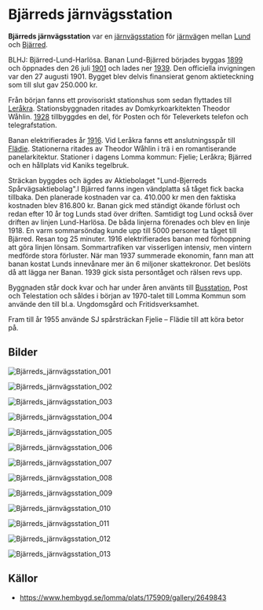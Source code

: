 # Bjärreds järnvägsstation

**Bjärreds järnvägsstation** var en [järnvägsstation](järnvägsstation.md) för [järnväg](järnväg.md)en mellan [Lund](Lund.md) och [Bjärred](Bjärred.md).

BLHJ: Bjärred-Lund-Harlösa. Banan Lund-Bjärred börjades byggas [1899](1899.md) och öppnades den 26 juli [1901](1901.md) och lades ner [1939](1939.md). Den officiella invigningen var den 27 augusti 1901. Bygget blev delvis finansierat genom aktieteckning som till slut gav 250.000 kr.

Från början fanns ett provisoriskt stationshus som sedan flyttades till [Leråkra](Leråkra.md). Stationsbyggnaden ritades av Domkyrkoarkitekten Theodor Wåhlin. [1928](1928.md) tillbyggdes en del, för Posten och för Televerkets telefon och telegrafstation.

Banan elektrifierades år [1916](1916.md). Vid Leråkra fanns ett anslutningsspår till [Flädie](Flädie.md). Stationerna ritades av Theodor Wåhlin i trä i en roman­tise­rande panel­arkitektur. Stationer i dagens Lomma kommun: Fjelie; Leråkra; Bjärred och en hållplats vid Kaniks tegelbruk.

Sträckan byggdes och ägdes av Aktiebolaget "Lund-Bjerreds Spårvägsaktiebolag".I Bjärred fanns ingen vändplatta så tåget fick backa tillbaka. Den planerade kostnaden var ca. 410.000 kr men den faktiska kostnaden blev 816.800 kr. Banan gick med ständigt ökande förlust och redan efter 10 år tog Lunds stad över driften. Samtidigt tog Lund också över driften av linjen Lund-Harlösa. De båda linjerna förenades och blev en linje 1918. En varm sommarsöndag kunde upp till 5000 personer ta tåget till Bjärred. Resan tog 25 minuter. 1916 elektrifierades banan med förhoppning att göra linjen lönsam. Sommartrafiken var visserligen intensiv, men vintern medförde stora förluster. När man 1937 summerade ekonomin, fann man att banan kostat Lunds innevånare mer än 6 miljoner skattekronor. Det beslöts då att lägga ner Banan. 1939 gick sista persontåget och rälsen revs upp.

Byggnaden står dock kvar och har under åren använts till [Busstation](Busstation.md), Post och Telestation och såldes i början av 1970-talet till Lomma Kommun som använde den till bl.a. Ungdomsgård och Fritidsverksamhet.

Fram till år 1955 använde SJ spårsträckan Fjelie – Flädie till att köra betor på.

## Bilder

![Bjärreds_järnvägsstation_001](images/Bjerreds_järnvägsstation_001.jpg)

![Bjärreds_järnvägsstation_002](images/Bjerreds_järnvägsstation_002.jpg)

![Bjärreds_järnvägsstation_003](images/Bjerreds_järnvägsstation_003.jpg)

![Bjärreds_järnvägsstation_004](images/Bjerreds_järnvägsstation_004.jpg)

![Bjärreds_järnvägsstation_005](images/Bjerreds_järnvägsstation_005.jpg)

![Bjärreds_järnvägsstation_006](images/Bjerreds_järnvägsstation_006.jpg)

![Bjärreds_järnvägsstation_007](images/Bjerreds_järnvägsstation_007.jpg)

![Bjärreds_järnvägsstation_008](images/Bjerreds_järnvägsstation_008.jpg)

![Bjärreds_järnvägsstation_009](images/Bjerreds_järnvägsstation_009.jpg)

![Bjärreds_järnvägsstation_010](images/Bjerreds_järnvägsstation_010.jpg)

![Bjärreds_järnvägsstation_011](images/Bjerreds_järnvägsstation_011.jpg)

![Bjärreds_järnvägsstation_012](images/Bjerreds_järnvägsstation_012.jpg)

![Bjärreds_järnvägsstation_013](images/Bjerreds_järnvägsstation_013.jpg)

## Källor

* <https://www.hembygd.se/lomma/plats/175909/gallery/2649843>
